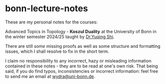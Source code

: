 # bonn-lecture-notes

These are my personal notes for the courses:

Advanced Topics in Topology - __Koszul Duality__ at the University of Bonn in the winter semester 2024/25 taught by [Dr.Yuqing Shi](https://yuqingshi.bitbucket.io/teaching/kd.html).

There are still *some* missing proofs as well as some structure and formatting issues, which I shall resolve to fix in the short term.


I claim no responsibility to any incorrect, hazy or misleading information contained in these notes - they are to be read at one's own risk.
That being said, if you do find typos, inconsistencies or incorrect information: feel free to send me an email at wydra@uni-bonn.de.
